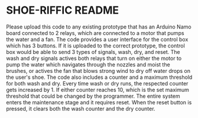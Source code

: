 # SHOE-RIFFIC README
Please upload this code to any existing prototype that has an Arduino Namo board connected to 2 relays, which are connected to a motor that pumps the water and a fan.
The code provides a user interface for the control box which has 3 buttons. If it is uploaded to the correct prototype, the control box would be able to send 3 types of signals, wash, dry, and reset.
The wash and dry signals actives both relays that turn on either the motor to pump the water which navigates through the nozzles and moist the brushes, or actives the fan that blows strong wind to dry off water drops on the user's shoe. 
The code also includes a counter and a maximum threshold for both wash and dry. Every time wash or dry runs, the respected counter gets increased by 1. If either counter reaches 10, which is the set maximum threshold that could be changed by the programmer. The entire system enters the maintenance stage and it requires reset. When the reset button is pressed, it clears both the wash counter and the dry counter. 
